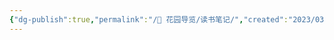 ```yaml
---
{"dg-publish":true,"permalink":"/🌱 花园导览/读书笔记/","created":"2023/03/06 14:46:20","updated":"2023/03/07 13:15:42"}
---
```


